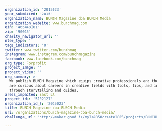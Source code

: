 ```yaml
---
organization_id: '2015023'
year_submitted: '2015'
organization_name: BUNCH Magazine dba BUNCH Media
organization_website: www.bunchmag.com
ein: '465448101'
zip: '90016'
charity_navigator_url: ''
ntee_type: ''
tags_indicators: '0'
twitter: www.twitter.com/bunchmag
instagram: www.instagram.com/bunchmagazine
facebook: www.facebook.com/bunchmag
org_type: Forprofit
project_image: ''
project_video: ''
org_summary: >-
  We publish BUNCH Magazine which equips creative professionals and those who
  are curious about careers in creative fields with tools, tips, and inspiration
  through storytelling and guides.
areas_impacted: East LA
project_ids: '5102127'
organization_id_2: '2015023'
title: BUNCH Magazine dba BUNCH Media
uri: /organizations/bunch-magazine-dba-bunch-media/
challenge_url: 'http://maker.good.is/myla2050create2015/projects/BUNCHFEST2016.html'

---
```

